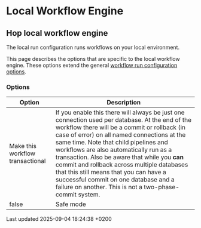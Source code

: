 <div id="header">

# Local Workflow Engine

</div>

<div id="content">

<div class="sect1">

## Hop local workflow engine

<div class="sectionbody">

<div class="paragraph">

The local run configuration runs workflows on your local environment.

</div>

<div class="paragraph">

This page describes the options that are specific to the local workflow engine. These options extend the general [workflow run configuration options](workflow/workflow-run-configurations/workflow-run-configurations.J89QVWZpJn).

</div>

<div class="sect2">

### Options

| Option                           | Description                                                                                                                                                                                                                                                                                                                                                                                                                                                                                                                     |
| -------------------------------- | ------------------------------------------------------------------------------------------------------------------------------------------------------------------------------------------------------------------------------------------------------------------------------------------------------------------------------------------------------------------------------------------------------------------------------------------------------------------------------------------------------------------------------- |
| Make this workflow transactional | If you enable this there will always be just one connection used per database. At the end of the workflow there will be a commit or rollback (in case of error) on all named connections at the same time. Note that child pipelines and workflows are also automatically run as a transaction. Also be aware that while you **can** commit and rollback across multiple databases that this still means that you can have a successful commit on one database and a failure on another. This is not a two-phase-commit system. |
| false                            | Safe mode                                                                                                                                                                                                                                                                                                                                                                                                                                                                                                                       |

</div>

</div>

</div>

</div>

<div id="footer">

<div id="footer-text">

Last updated 2025-09-04 18:24:38 +0200

</div>

</div>
